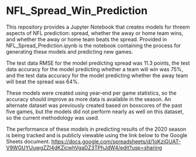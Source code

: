 # NFL_Spread_Win_Prediction

This repository provides a Jupyter Notebook that creates models for threem aspects of NFL prediction: spread, whether the away or home team wins, and whether the away or home team beats the spread. Provided in NFL_Spread_Prediction.ipynb is the notebook containing the process for generating these models and predicting new games. 

The test data RMSE for the model predicting spread was 11.3 points, the test data accuracy for the model predicting whether a team will win was 75%, and the test data accuracy for the model predicting whether the away team will beat the spread was 64%.

These models were created using year-end per game statistics, so the accuracy should improve as more data is available in the season. An alternate dataset was previously created based on boxscores of the past five games, but the models did not perform nearly as well on this dataset, so the current methodology was used.

The performance of these models in predicting results of the 2020 season is being tracked and is publicly viewable using the link below to the Google Sheets document.
https://docs.google.com/spreadsheets/d/1oKzjGUAT-V9WGUYUuwgZZI4dKZicwhVgaDZ3TPhJdW4/edit?usp=sharing
